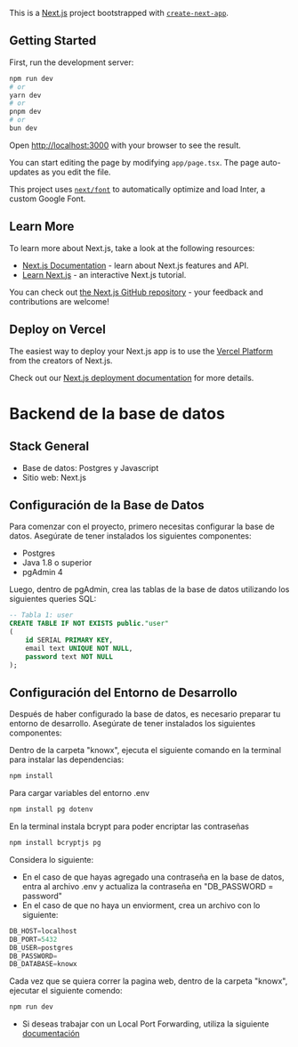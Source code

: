 This is a [Next.js](https://nextjs.org/) project bootstrapped with [`create-next-app`](https://github.com/vercel/next.js/tree/canary/packages/create-next-app).

## Getting Started

First, run the development server:

```bash
npm run dev
# or
yarn dev
# or
pnpm dev
# or
bun dev
```

Open [http://localhost:3000](http://localhost:3000) with your browser to see the result.

You can start editing the page by modifying `app/page.tsx`. The page auto-updates as you edit the file.

This project uses [`next/font`](https://nextjs.org/docs/basic-features/font-optimization) to automatically optimize and load Inter, a custom Google Font.

## Learn More

To learn more about Next.js, take a look at the following resources:

- [Next.js Documentation](https://nextjs.org/docs) - learn about Next.js features and API.
- [Learn Next.js](https://nextjs.org/learn) - an interactive Next.js tutorial.

You can check out [the Next.js GitHub repository](https://github.com/vercel/next.js/) - your feedback and contributions are welcome!

## Deploy on Vercel

The easiest way to deploy your Next.js app is to use the [Vercel Platform](https://vercel.com/new?utm_medium=default-template&filter=next.js&utm_source=create-next-app&utm_campaign=create-next-app-readme) from the creators of Next.js.

Check out our [Next.js deployment documentation](https://nextjs.org/docs/deployment) for more details.

# Backend de la base de datos

## Stack General
- Base de datos: Postgres y Javascript
- Sitio web: Next.js

## Configuración de la Base de Datos
Para comenzar con el proyecto, primero necesitas configurar la base de datos. Asegúrate de tener instalados los siguientes componentes:
- Postgres
- Java 1.8 o superior
- pgAdmin 4

Luego, dentro de pgAdmin, crea las tablas de la base de datos utilizando los siguientes queries SQL:

```sql
-- Tabla 1: user
CREATE TABLE IF NOT EXISTS public."user"
(
    id SERIAL PRIMARY KEY,
    email text UNIQUE NOT NULL,
    password text NOT NULL
);
```


## Configuración del Entorno de Desarrollo
Después de haber configurado la base de datos, es necesario preparar tu entorno de desarrollo. Asegúrate de tener instalados los siguientes componentes:

Dentro de la carpeta "knowx", ejecuta el siguiente comando en la terminal para instalar las dependencias:
```bash
npm install
```

Para cargar variables del entorno .env
```bash
npm install pg dotenv
```

En la terminal instala bcrypt para poder encriptar las contraseñas
```bash
npm install bcryptjs pg
```

Considera lo siguiente:
- En el caso de que hayas agregado una contraseña en la base de datos, entra al archivo .env y actualiza la contraseña en "DB_PASSWORD = password"
- En el caso de que no haya un enviorment, crea un archivo con lo siguiente:
```sql
DB_HOST=localhost
DB_PORT=5432
DB_USER=postgres
DB_PASSWORD=
DB_DATABASE=knowx
```

Cada vez que se quiera correr la pagina web, dentro de la carpeta "knowx", ejecutar el siguiente comendo:
```bash
npm run dev
```

- Si deseas trabajar con un Local Port Forwarding, utiliza la siguiente [documentación](https://code.visualstudio.com/docs/editor/port-forwarding)





